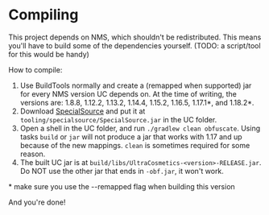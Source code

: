 # Compiling

This project depends on NMS, which shouldn't be redistributed. This means you'll have to build some of the dependencies yourself. (TODO: a script/tool for this would be handy)

How to compile:
1. Use BuildTools normally and create a (remapped when supported) jar for every NMS version UC depends on. At the time of writing, the versions are: 1.8.8, 1.12.2, 1.13.2, 1.14.4, 1.15.2, 1.16.5, 1.17.1\*, and 1.18.2\*.
2. Download [SpecialSource](https://repo.maven.apache.org/maven2/net/md-5/SpecialSource/1.11.0/SpecialSource-1.11.0-shaded.jar) and put it at `tooling/specialsource/SpecialSource.jar` in the UC folder.
3. Open a shell in the UC folder, and run `./gradlew clean obfuscate`. Using tasks `build` or `jar` will not produce a jar that works with 1.17 and up because of the new mappings. `clean` is sometimes required for some reason.
4. The built UC jar is at `build/libs/UltraCosmetics-<version>-RELEASE.jar`. Do NOT use the other jar that ends in `-obf.jar`, it won't work.

\* make sure you use the --remapped flag when building this version

And you're done!
